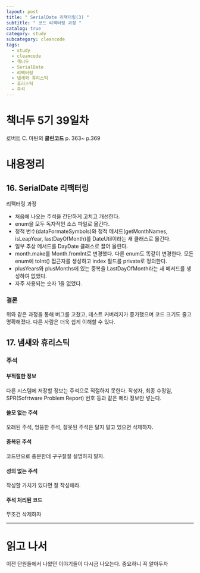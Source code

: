 ```yaml
---
layout: post
title: " SerialDate 리팩터링(3) "
subtitle: " 코드 리팩터링 과정 "
catalog: true
category: study
subcategory: cleancode
tags:
  - study
  - cleancode
  - 책너두
  - SerialDate
  - 리팩터링
  - 냄새와 휴리스틱
  - 휴리스틱
  - 주석
---
```


# 책너두 5기 39일차

로버트 C. 마틴의 **클린코드** p. 363~ p.369

# 내용정리

## 16. SerialDate 리팩터링

리팩터링 과정

- 처음에 나오는 주석을 간단하게 고치고 개선한다.
- enum을 모두 독자적인 소스 파일로 옮긴다.
- 정적 변수(dataFormateSymbols)와 정적 메서드(getMonthNames, isLeapYear, lastDayOfMonth)를 DateUtil이라는 새 클래스로 옮긴다.
- 일부 추상 메서드를 DayDate 클래스로 끌어 올린다.
- month.make를 Month.fromInt로 변경했다. 다른 enum도 똑같이 변경한다. 모든 enum에 toInt() 접근자를 생성하고 index 필드를 private로 정의한다.
- plusYears와 plusMonths에 있는 중복을 LastDayOfMonth라는 새 메서드를 생성하여 없앴다.
- 자주 사용되는 숫자 1을 없앴다.

### 결론

위와 같은 과정을 통해 버그를 고쳤고, 테스트 커버리지가 증가했으며 코드 크기도 줄고 명확해졌다. 다른 사람은 더욱 쉽게 이해할 수 있다.

## 17. 냄새와 휴리스틱

### 주석

#### 부적절한 정보

다른 시스템에 저장할 정보는 주석으로 적절하지 못한다. 작성자, 최종 수정일, SPR(Sofrtware Problem Report) 번호 등과 같은 메타 정보만 넣는다.

#### 쓸모 없는 주석

오래된 주석, 엉뚱한 주석, 잘못된 주석은 달지 말고 있으면 삭제하자.

#### 중복된 주석

코드만으로 충분한데 구구절절 설명하지 말자.

#### 성의 없는 주석

작성할 가치가 있다면 잘 작성해라.

#### 주석 처리된 코드

무조건 삭제하자

---

# 읽고 나서

이전 단원들에서 나왔던 이야기들이 다시금 나오는다. 중요하니 꼭 알아두자
